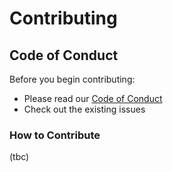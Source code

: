 # Contributing

## Code of Conduct

Before you begin contributing:

- Please read our [Code of Conduct](CODE_OF_CONDUCT.md)
- Check out the existing issues

### How to Contribute

(tbc)
